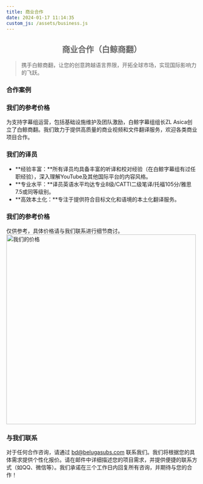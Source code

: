 ```yaml
---
title: 商业合作
date: 2024-01-17 11:14:35
custom_js: /assets/business.js
---
```


<h2 style="color: #696969; text-align: center;">商业合作（白鲸商翻）</h2>

> 携手白鲸商翻，让您的创意跨越语言界限，开拓全球市场，实现国际影响力的飞跃。

### 合作案例

<div id="business-cases-example">
        <!-- 案例将在这里动态生成 -->
</div>

### 我们的参考价格

为支持字幕组运营，包括基础设施维护及团队激励，白鲸字幕组组长ZL Asica创立了白鲸商翻。我们致力于提供高质量的商业视频和文件翻译服务，欢迎各类商业项目合作。

### 我们的译员

- **经验丰富：**所有译员均具备丰富的听译和校对经验（在白鲸字幕组有过任职经验），深入理解YouTube及其他国际平台的内容风格。
- **专业水平：**译员英语水平均达专业8级/CATTI二级笔译/托福105分/雅思7.5或同等级别。
- **高效本土化：**专注于提供符合目标文化和语境的本土化翻译服务。

### 我们的参考价格

仅供参考，具体价格请与我们联系进行细节商讨。
<img src="https://s2.loli.net/2024/01/27/x5oKvJFsnb9p6YW.jpg" alt="我们的价格" width="500" loading="lazy">

### 与我们联系

对于任何合作咨询，请通过 <a href="mailto:bd@belugasubs.com" title="联系邮箱" target="_blank">bd@belugasubs.com</a> 联系我们。我们将根据您的具体需求提供个性化报价。请在邮件中详细描述您的项目需求，并提供便捷的联系方式（如QQ、微信等）。我们承诺在三个工作日内回复所有咨询，并期待与您的合作！
